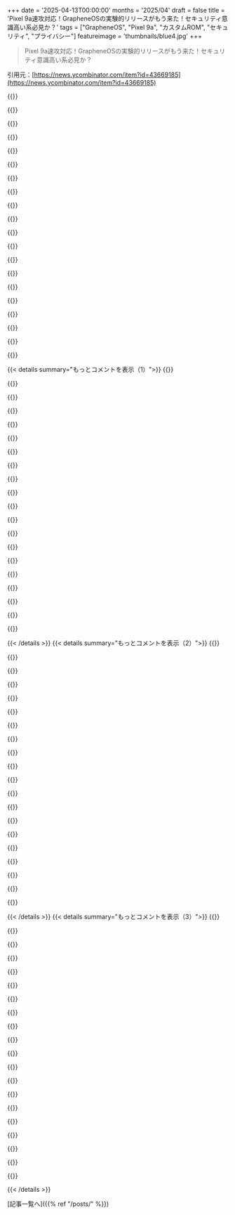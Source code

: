 +++
date = '2025-04-13T00:00:00'
months = '2025/04'
draft = false
title = 'Pixel 9a速攻対応！GrapheneOSの実験的リリースがもう来た！セキュリティ意識高い系必見か？'
tags = ["GrapheneOS", "Pixel 9a", "カスタムROM", "セキュリティ", "プライバシー"]
featureimage = 'thumbnails/blue4.jpg'
+++

> Pixel 9a速攻対応！GrapheneOSの実験的リリースがもう来た！セキュリティ意識高い系必見か？

引用元：[https://news.ycombinator.com/item?id=43669185](https://news.ycombinator.com/item?id=43669185)

{{<matomeQuote body="GrapheneOSマジ最高なんだけど、Googleのintegrity APIのせいでGoogle Payのワイヤレス決済が使えないのが痛いんだよね。オランダの銀行はみんなGoogle Payを勧めてくるし。GoogleにGrapheneOSのサポートをお願いしてみたけど、機能リクエストしてって言われただけで梨の礫。消費者市場庁にも苦情申し立てたわ。だってGoogleとAppleの二社独占で、どのOSが使えるか決めちゃうんだもん。しかもそいつらクローズドソースでスパイウェアてんこ盛りだし。Googleのintegrity APIが将来的に銀行アプリにも影響するかもって話もしたら、めっちゃ真剣に聞いてくれたから期待してる。" userName="versluis" createdAt="2025-04-13T09:42:13" color="">}}

{{<matomeQuote body="GrapheneOSでもCurve Pay使えばヨーロッパの多くの国でtap-to-payできるよ。オランダでもね。イギリスでも使えるし。残念ながらアメリカはまだみたいだけど。銀行によっては独自のtap-to-payが使えるかも。ヨーロッパは標準化されてるから。詳しくは[https://privsec.dev/posts/android/banking-applications-compa...]をチェックして。Google Payに移行して開発費を抑えようとしたけど、今は離れる動きもあるみたい。<br>[https://grapheneos.org/articles/attestation-compatibility-gu...]を、GrapheneOSを禁止してる企業に送ってみて。もっと安全な方法でGrapheneOSを許可できるはずだから。ユーザーが頑張ってレビューとかサポートリクエスト送ったら、銀行も対応してくれるかも。SwissquoteはYuhアプリで実装したし、メインのアプリでもやってくれるといいな。Play Integrity APIなんて最初から入れなきゃいいのにね。まあ、ユーザーが頑張ればなんとかなるかも。" userName="strcat" createdAt="2025-04-13T15:33:21" color="#785bff">}}

{{<matomeQuote body="icardのNFC決済も問題なく使えるよ。" userName="pshirshov" createdAt="2025-04-13T22:51:17" color="">}}

{{<matomeQuote body="＞オランダの銀行はみんなGoogle Payを勧めてくる”ってマジか。それは大きな間違いだよ。チャンスを逃してるね。国によっては銀行が協力して独自のシステムを作ってるのに。BigTechじゃないアプリで送金とか支払いができるんだよ。どの国にもそういうアプリが必要だと思う。アメリカの企業に決済システムを依存したくないじゃん。" userName="palata" createdAt="2025-04-13T10:58:19" color="">}}

{{<matomeQuote body="オランダの銀行はiDealってのを作ったんだ。<br>[https://www.ideal.nl/en/]<br>iDealはオランダじゃ個人間の送金とかオンライン決済でめちゃくちゃ使われてるよ。でも実店舗でのNFC決済はサポートしてないんだよね。だからGoogle/Appleウォレットを選んだんだと思う。将来的にはWero([https://wero-wallet.eu/])とかデジタルユーロ([https://www.ecb.europa.eu/euro/digital_euro/html/index.en.ht...])がEU全体で使われるようになるんじゃないかな。" userName="sushibowl" createdAt="2025-04-13T11:18:53" color="#785bff">}}

{{<matomeQuote body="それいいね！NFCじゃなくてQRコードを使えばいいんだよ。どの決済端末もQRコードを表示できるし、紙に印刷することもできる。Twintがそうしてる。最初はNFCでシームレスにしようとしたけど、Appleのせいでできなかった(今はDMAで変わるかも)。それでBluetoothを使ったけど、誰も使わなかった。QRコードにしたら、すぐに人気になった。QRコードは誰でもわかる。NFCに対応してるかとか、設定でNFCが有効になってるかとか気にしなくていい。カメラでQRコードをスキャンするだけでOK。完璧じゃん。" userName="palata" createdAt="2025-04-13T13:49:03" color="#ff5c5c">}}

{{<matomeQuote body="＞QRコードを使えばいい”<br>ウェブでの買い物ではもう使われてるんだから、実店舗でもできるはずだよね。なんで普及しないんだろう。" userName="jonkoops" createdAt="2025-04-13T16:59:11" color="">}}

{{<matomeQuote body="銀行はP2P決済とかEコマースではやってるよ(iDealとかポーランドのBLIKとか)。実店舗だとハードウェアとネットワークの問題があるんだよね。みんなカード端末を持ってるし、ほぼ100%使えると思ってないと使ってくれない。Google/Apple Payの代わりに独自のNFC決済アプリを作ることもできるけど、お金がかかるし、カードを簡単に切り替えられないから嫌がる人も多いんだよね。" userName="dzikimarian" createdAt="2025-04-13T11:57:56" color="">}}

{{<matomeQuote body="さっきも言ったけど、TwintはQRコードを使ってるよ。マジで使える。小さな店でも紙にQRコードを印刷して使えるから、端末を買う必要がないんだ。普通のカード端末でQRコードを印刷して、それをスキャンしてもらう店が多いよ。" userName="palata" createdAt="2025-04-13T13:50:48" color="#785bff">}}

{{<matomeQuote body="NFC決済は双方向通信で、MITM攻撃のリスクが低いんだよね。QRコードはステッカーを貼るのが簡単すぎる。TWINTアプリは「信頼できるソースからのQRコードのみをスキャンし、次のステップで支払い先を確認してください」って言ってる。それって信用できないじゃん。動的なQRコードならいいかもね。POS端末とアプリの間で安全なチャネルを構築して、販売者が支払いを受け取ったことを確認できるようにする。静的なQRコードは難しいし、ソーシャルプロテクションに頼りすぎてる気がする。個人がQRコードを持てないのも気になる。NFCなら個人でも決済を受け付けられるのに。" userName="andrewaylett" createdAt="2025-04-13T22:11:32" color="">}}

{{<matomeQuote body="いろいろあるね。<br>ほとんどの支払いは動的なQRコードだよ。静的なQRコードは、めっちゃ小さい店とかが使うくらい。金額入れて確認画面見せるみたいな。相手も正しいQRコードを見せるはず。友達への送金は電話番号でできるけど、相手の番号入力が必要。駐車料金の支払いで静的なQRコードが使われてて、フィッシング詐欺も報告されてる（MITMじゃなくて、悪いサイトに飛ぶQRコード）。でも、怪しいと思ったら使わなくていいし、毎回ちゃんとサイトを確認すれば大丈夫。全体的にめっちゃ便利で、NFCもGoogle Play Servicesもいらないから最高！" userName="palata" createdAt="2025-04-13T22:51:31" color="#785bff">}}

{{<matomeQuote body="そりゃ便利なんだろうけど、技術的な面が好きになれないんだよね。クレジットカードだってGoogle Play Servicesいらないし、電池切れの心配もないし、どんな店でも使えるし。TWINTなんて流行らないと思うな。イギリスじゃNFC決済が普及してるし、めっちゃ簡単だし。" userName="andrewaylett" createdAt="2025-04-14T19:11:34" color="">}}

{{<matomeQuote body="＞技術的な面が好きになれないってのは別にいいんだ。<br>でも、セキュリティが低いって言うなら、それは違うんじゃないかって言いたくなる。＞クレジットカードはGoogle Play Servicesが不要ってのは、NFCアプリとQRコードアプリの議論の的を得てないよね？イギリスでTWINTが流行るかは別の話。俺が言いたいのは、アメリカ以外の銀行はGoogle Play ServicesとかApple Payに頼るべきじゃないってこと。" userName="palata" createdAt="2025-04-15T06:52:33" color="#785bff">}}

{{<matomeQuote body="＞Google/Apple Payの代わりに独自のNFC決済アプリを作ることは可能？<br>それって可能なの？AppleとGoogleは銀行とサーバー側で連携してるはず。銀行はApple/Googleと連携する必要があるんじゃないかな。もし違ったらごめん。" userName="codethief" createdAt="2025-04-13T12:32:03" color="">}}

{{<matomeQuote body="＂add to wallet button＂が欲しいなら必要だけどね。独自のアプリを作るって話とは関係ないよ。iOSでもAndroidでもNFCハードウェアに直接アクセスできるし（iOSは地域限定）、好きなようにカードデータを送れる。GoogleとかAppleは関与しないよ。" userName="dzikimarian" createdAt="2025-04-13T22:45:58" color="#785bff">}}

{{<matomeQuote body="AppleはずっとNFCの使用を制限してたはず（決済だけだったかも？）。EUのDigital Markets Actでそれができなくなるはず。DMAはそういう意味で素晴らしいね。" userName="palata" createdAt="2025-04-13T13:52:04" color="">}}

{{<matomeQuote body="確かにiOSではNFCチップへのアクセスが制限されてたね。でもAndroidではアプリはNFCチップを自由に使えてたよ。それでも、すべての銀行やカードに対応した汎用的な＂wallet＂アプリを作るのは簡単じゃないけどね。前に言ったように。" userName="codethief" createdAt="2025-04-13T16:10:19" color="">}}

{{<matomeQuote body="＞AndroidアプリはNFCチップを自由に使えてた<br>最後に見たときは、AndroidはNFCで使用されるuidをアプリが制御できなかったから不可能だった。" userName="charcircuit" createdAt="2025-04-13T17:19:49" color="">}}

{{<matomeQuote body="ああ、そうだね。忘れてた。いずれにしても、アプリがチップを完全に制御できたとしても、ウォレットアプリを作るにはNFCチップとのインターフェースだけでは済まないと思う。" userName="codethief" createdAt="2025-04-13T18:54:51" color="">}}

{{<matomeQuote body="カード会社との接続が必要だから、大量の書類が必要で、お金もかかる。それが一番の問題。技術的な面では、SDKを売ってる会社もあるよ。" userName="dzikimarian" createdAt="2025-04-13T23:06:02" color="#ff5c5c">}}

{{< details summary="もっとコメントを表示（1）">}}
{{<matomeQuote body="もっと詳しく教えてよ。なんか詳しいみたいじゃん？Wallet作るのってNFCチップの設定だけじゃなくて、銀行とかのバックエンドと連携しなきゃいけないのは知ってたけど、なんで？スマホが普通のクレジットカードをエミュレートできない理由がわからん。" userName="codethief" createdAt="2025-04-14T12:40:03" color="">}}

{{<matomeQuote body="技術的には別に無理じゃないよ。Paymentカードって基本的にprivate keyで、それは銀行が管理してるmaster keyから派生してるんだよね。そのkeyが取引に署名する。Tokenizationで色々手順が増えるけど、根本は同じ。つまり、銀行が発行してくれないとカードprofileは手に入らない。だから銀行とカードschemeの許可が必要。もっと詳しく知りたければ、Mastercardのtokenizationのフレームワークとか見てみて。もし試すなら声かけて。知り合いがいるから" userName="dzikimarian" createdAt="2025-04-14T14:00:40" color="#38d3d3">}}

{{<matomeQuote body="めっちゃ勉強になった！ありがとう！<br>＞もし試すなら声かけて。知り合いがいるから :-)”<br>実は前から興味あったんだけど、外部の人間には難しいよね。やっぱり。Google/Apple Payと競争したいわけじゃなくて、オープンソースでプライバシーを守れる非接触決済がしたいんだよね。HNのプロフィールに連絡先追加しとくといいかも。;-)" userName="codethief" createdAt="2025-04-16T17:29:57" color="#ff5733">}}

{{<matomeQuote body="＞スマホが普通のクレジットカードをエミュレートできない理由？”<br>もしそれが可能なら、詐欺師が簡単に他人のカードをクローンできるようになっちゃうから。そういうことができないように設計されてるんだよ。カード自体に秘密の情報が入ってて、それは公開されない。" userName="charcircuit" createdAt="2025-04-14T16:34:48" color="">}}

{{<matomeQuote body="＞The protocol”<br>プロトコルって色々あるんじゃないの？NFCチップとか昔の「電話カード」のUICCはクローンが難しいと思うけど、少なくともアメリカでは磁気ストライプのカードをスワイプするのってまだ普通だよね。" userName="codethief" createdAt="2025-04-16T17:34:36" color="">}}

{{<matomeQuote body="つまり、スマホはprivate keyを持っていれば、完全に普通のクレジットカードをエミュレートできるってことだね。クレジットカードみたいに振る舞うことと、クレジットカードがクローン可能であることは別問題。" userName="palata" createdAt="2025-04-15T06:54:02" color="">}}

{{<matomeQuote body="アプリを作って、プロトコルに準拠したトランザクションを生成して、自分のカード番号を使えば、短いプログラムでできるよ。運が良ければ銀行にルーティングされるけど、認証エラーで失敗すると思う。YouTubeにDEFCONのトークがあるはず。" userName="dzikimarian" createdAt="2025-04-15T19:04:31" color="">}}

{{<matomeQuote body="＞運が良ければ銀行にルーティングされるけど、認証エラーで失敗すると思う。”<br>スワイプ式の支払いプロトコルを真似たらどうなるの？磁気ストライプって比較的簡単にクローンできるんじゃないの？<br>＞DEFCONのトーク”<br>これのこと？-> https://m.youtube.com/watch?v=EBZlt1E8drE" userName="codethief" createdAt="2025-04-16T17:36:54" color="">}}

{{<matomeQuote body="スマホにはスワイプをエミュレートするハードウェアはないよ。でも磁気ストライプは簡単にクローンできるから、廃れていってるんだよね。貼ってくれたやつでもいいけど、NFCに焦点を当てた方が役立つかも。例えばこの二つ https://youtu.be/7ElZBI9PufY https://youtu.be/tFi0vYuYeAI" userName="dzikimarian" createdAt="2025-04-17T14:41:07" color="#785bff">}}

{{<matomeQuote body="どうもありがとう！" userName="codethief" createdAt="2025-04-17T18:13:38" color="">}}

{{<matomeQuote body="多くのNFCチップはUIDの設定を許可してないし、EMVカードでUIDのクローンが必要なものもないよ" userName="j16sdiz" createdAt="2025-04-15T02:14:54" color="">}}

{{<matomeQuote body="NFC決済があんまり普及してない国での話だね。ヨーロッパだとほとんどの国でNFC決済が標準化されてるから、Apple/Google Payが一番スムーズなんだよね" userName="argsnd" createdAt="2025-04-13T11:09:28" color="#38d3d3">}}

{{<matomeQuote body="スイス(ちゃんと銀行業務できる国だよ)はTwint(スイスのアプリ)をQRコードで使ってるんだよね。NFCより便利だと思う(駐車場の支払い機とかの印刷されたQRコードでも使えるし)。スイスでApple/Google Pay使ってる人知らないな。国の成功例だと思うよ" userName="palata" createdAt="2025-04-13T13:54:07" color="#ff33a1">}}

{{<matomeQuote body="ありがとう。数年前にGrapheneOSをアメリカで試したんだけど、銀行の件はそこまで問題じゃなかった(Google Pay/Apple PayがないからRFIDカードを持ち歩けばいい)。問題は、Google Play関係を探すときにアプリが起動時にnull pointer exceptionを出すことだった。parkmobileとか、複数のev charging networks、Uber、Lyft、Yelpが少なくとも1週間は動かなかった。今もそうなの？それとももっと安定してる？GrapheneOSはGoogleの広告してるバッテリー寿命の2倍以上だったけど、サンドボックスにGoogle Play Services入れたら広告通りになった。それもGoogleへの苦情に追加した方がいいかも。バッテリー寿命を半分にするのは経済的損失だよ。(プライバシーの方が大事だけど、Googleはうまくごまかすだろうね)" userName="hedora" createdAt="2025-04-13T15:01:09" color="#ff5733">}}

{{<matomeQuote body="今はコンタクトレスカードを使ってるよ。第三者のデバイスに自分の金融機能を結びつけるのはもうやめた。誰かに直接払いたいときは、PayPalの家族・友人宛か銀行振込だね" userName="ohgr" createdAt="2025-04-13T14:21:28" color="">}}

{{<matomeQuote body="スマホを使うのが、どうしてデビットカードを端末にかざすより簡単なのか理解できない。Googleには絶対に自分の金融情報なんて渡さないよ" userName="encom" createdAt="2025-04-13T16:13:26" color="">}}

{{<matomeQuote body="ACMに苦情出したの？参考にしたいな" userName="decide1000" createdAt="2025-04-13T10:51:37" color="">}}

{{<matomeQuote body="ウェブサイトのフォームからやったよ。Googleが公正な市場原理に違反してるってことを明確にする必要がある。何が起きてて誰が影響を受けてるかとかの詳細も必要。だから電話がかかってきたんだと思う" userName="versluis" createdAt="2025-04-13T11:06:07" color="#ff5c5c">}}

{{<matomeQuote body="協力したいな。いつも自分だけが気にして苦情を出してる気がするんだよね。同じことはしたくないけど、どんな言葉を使ったか教えてくれる？GrapheneOSをブロックするのが市場支配力の乱用になるのかどうかわからないんだよね。Appleっていう別の選択肢があるから独占じゃないし。<br>連絡先がプロフィールにないから連絡できなかった。ここに書きたくないなら、プロフィールのメールアドレスを使ってね" userName="Aachen" createdAt="2025-04-13T11:45:43" color="#45d325">}}

{{<matomeQuote body="そうだね。連絡先を追加するよ。<br>もうしばらく経ってるから正確な言葉は覚えてないな。同じ言葉は使わない方がいいよ。請願じゃないし意味がないから。彼らはそれが不公正な行為かどうかを調査したいんだ。俺の考えでは、銀行業務とワイヤレス決済は公共の利益だ。2つの企業が、パートナーのソフトウェアしか承認せず、そのほとんどが削除できないスパイウェアを含んでいるのは、銀行へのアクセスとプライバシーを制限している。セキュリティはGoogleの主張だけど、GrapheneOSの方が安全だ。GrapheneOSのユーザー数を伝えて、一部の個人にしか影響しないわけではないことを明らかにした。LineageOSのユーザーも影響を受けてるかもしれないね" userName="versluis" createdAt="2025-04-13T12:05:38" color="#38d3d3">}}


{{< /details >}}
{{< details summary="もっとコメントを表示（2）">}}
{{<matomeQuote body="Pixel 9aが木曜に発売されたばかりなのに、もうGrapheneOSが出たんだから、マジですごい速さだよね。" userName="JeremyBarbosa" createdAt="2025-04-13T01:58:52" color="#785bff">}}

{{<matomeQuote body="新しいデバイスの立ち上げが大変なんだと思うけど、Pixelの公式のソースから始められるなら、GrapheneOSのビルドプロセスに合わせるのはそんなに難しくないはず。GrapheneOSのカスタマイズはフレームワーク側で、デバイスに依存しないんじゃないかな。カーネルの変更は難しいかもね。" userName="tripdout" createdAt="2025-04-13T02:52:20" color="">}}

{{<matomeQuote body="GrapheneOSにはハードウェアとの連携が必要な機能が色々あるんだよね。ハードニング機能は、特にドライバーのバグを見つけ出すのに役立つし。Pixelsは似てるから、作業はほとんど終わってるんだけど。Snapdragonのデバイスは、USB-Cの制御とか、Qualcomm XTRAのプライバシー対策とか、色々問題があるんだよね。Tensorみたいにメモリタギングもないし。" userName="strcat" createdAt="2025-04-13T04:27:26" color="#45d325">}}

{{<matomeQuote body="ちょっと話がそれるけど、ずっとあなたの活動を見てきた者として、また投稿してくれるのは嬉しいな！元気でやってるみたいで良かった。" userName="NoahKAndrews" createdAt="2025-04-13T05:18:22" color="">}}

{{<matomeQuote body="あなたの仕事と、面白くて洞察力のあるコメントに感謝します。あなたから多くのことを学びました。もっと多くのデバイスでGrapheneOSが使えるようになればいいのにな。Googleはどういうわけか、Pixelを世界中で売ることができないみたいだけど。" userName="matheusmoreira" createdAt="2025-04-13T07:30:01" color="">}}

{{<matomeQuote body="GrapheneOSの開発、いつもご苦労様です。" userName="rzk" createdAt="2025-04-13T12:13:48" color="#ff5c5c">}}

{{<matomeQuote body="GrapheneOSの開発、いつもありがとうございます。P7Pで使ってるけど、最高だよ。" userName="edm0nd" createdAt="2025-04-13T06:14:49" color="#785bff">}}

{{<matomeQuote body="strcatって名前のユーザーからのセキュリティ情報を信用していいのかな？(笑)<br>誰かstrcat_sかstrncatって名前の人が訂正して！" userName="fph" createdAt="2025-04-13T06:39:56" color="">}}

{{<matomeQuote body="めっちゃ速いね！9aと9 Proは似てるけど、コミュニティベースの開発ではこれはすごいことだよ。普段は批判的なんだけど、GrapheneOSチームにはマジで敬意を払うわ。" userName="CartwheelLinux" createdAt="2025-04-13T02:36:21" color="#ff5c5c">}}

{{<matomeQuote body="そりゃ、これらのデバイスで動くように作られたOSからスタートしてるんだからね。" userName="bitpush" createdAt="2025-04-13T02:07:16" color="">}}

{{<matomeQuote body="iOSとiDevicesみたいだね。何ヶ月もかけて安定させてるのに、結局安定しなくて、バグだらけのまま次のバージョンを出すんだもん。GrapheneOSは、自由とプライバシーを重視したコミュニティ主導のプロジェクトだから、マジでリスペクトだわ。" userName="crossroadsguy" createdAt="2025-04-13T05:08:51" color="">}}

{{<matomeQuote body="Android端末はTreble経由でAOSPを動かせるし、Pixel以外の端末もサポートできるよ。でも、セキュリティ要件を満たしてないんだよね。adevtoolで作業を自動化してるし、Pixelは似たような機種が多いから楽なんだよね。メモリ corruption バグとかも見つけて直してる。" userName="strcat" createdAt="2025-04-13T03:37:52" color="#785bff">}}

{{<matomeQuote body="詳しい情報ありがとう。Pixelスマホが同じカーネルバージョンなのはいいね。修正はLinux kernelとかAOSPに還元してるのかな？セキュリティ機能はAOSPにもあるけど、Googleがデフォルトで有効にしないのは、パフォーマンスとか安定性との兼ね合いかな？" userName="haukem" createdAt="2025-04-13T22:48:18" color="#ff33a1">}}

{{<matomeQuote body="＞Do you also contribute your fixes back to the upstream projects like the upstream Linux kernel, AOSP or Google？”<br>過去には貢献してたけど、今はGrapheneOSのユーザーのためになることしかしないよ。Androidのパートナー管理チームに邪魔されたから、脆弱性の報告も減らしたしね。AOSPにあるセキュリティ機能って言うけど、ほとんどはGrapheneOSのために開発されたものだよ。" userName="strcat" createdAt="2025-04-14T12:26:58" color="#785bff">}}

{{<matomeQuote body="AOSPのことじゃない？" userName="nofriend" createdAt="2025-04-13T02:51:38" color="">}}

{{<matomeQuote body="AOSPのことならすごいことだよね。でも、9aは既存のGrapheneOSをベースにしてるから早く開発できるって考えられるかも。" userName="nzeid" createdAt="2025-04-13T02:58:35" color="">}}

{{<matomeQuote body="これ、発表後初のPixelだね。<br>https://news.ycombinator.com/item?id=43485950" userName="kowabungalow" createdAt="2025-04-13T09:16:47" color="">}}

{{<matomeQuote body="変更は大げさで、GrapheneOSにはほとんど影響ないよ。AndroidはStableリリースのソースコードは公開してるけど、Betaリリースはほとんど公開してないんだ。GrapheneOSはAndroid OEMパートナーみたいに早期アクセスできると助かるんだけどね。" userName="strcat" createdAt="2025-04-13T16:56:19" color="">}}

{{<matomeQuote body="え、マジか！strcat / Daniel Micayさん、もし見てたら聞きたいんだけど、GrapheneOSの今後の開発にどれくらい影響あるの？" userName="codethief" createdAt="2025-04-13T12:43:02" color="">}}

{{<matomeQuote body="メディアで言われてるほど影響ないみたい。詳しくは[https://news.ycombinator.com/item?id=43674145](https://news.ycombinator.com/item?id=43674145)見てね。四半期とか年次リリースに早くアクセスできたら嬉しいんだけど、公開されてないんだよね。AOSPのメインブランチも、必要なコンポーネントの最新の変更しか提供してくれないし。" userName="strcat" createdAt="2025-04-13T16:57:30" color="">}}


{{< /details >}}
{{< details summary="もっとコメントを表示（3）">}}
{{<matomeQuote body="ありがとね！" userName="codethief" createdAt="2025-04-13T18:50:21" color="">}}

{{<matomeQuote body="このOSのドライバーってLinuxに移植できないの？そうすれば新しいスマホもサポートできるんじゃない？" userName="mixmastamyk" createdAt="2025-04-13T03:03:10" color="#45d325">}}

{{<matomeQuote body="Android Open Source ProjectとかGrapheneOSみたいなOSはLinuxディストリビューションだよ。カーネルドライバーはLinuxカーネルドライバーだし。ユーザー空間ドライバーはAndroidのTreble hardware abstraction layerの一部で、将来のAndroidリリースとの互換性とSELinuxベースのサンドボックスを提供してる。ドライバーは分離されたプロセスに分割されてるんだ。Androidでは実用的な理由でそうしてるけど、セキュリティにもいいんだよね。<br>Trebleの互換性システムは今はあんまり関係ないかな。Androidのリリースは毎月あって、月次、四半期、年次のリリースがある。今サポートしてるPixelデバイスは全部公式にアップデートを受け取ってるよ。他のAndroidデバイスは月次とか四半期のアップデートはなくて、年次のアップデートだけだったりする。Pixelは[https://grapheneos.org/faq#future-devices](https://grapheneos.org/faq#future-devices)に書いてあるハードウェアセキュリティ要件を満たしてる唯一のデバイスなんだ。GrapheneOSはLinuxカーネルの6.1と6.6の長期サポートブランチを使ってて、次はAndroid 16で6.12を使う予定。" userName="strcat" createdAt="2025-04-13T03:21:23" color="#ff5c5c">}}

{{<matomeQuote body="＞The kernel drivers are Linux kernel drivers.<br>＞でも、アップストリームされてないドライバーだから、新しいカーネルに移行するのが大変なんじゃない？" userName="yjftsjthsd-h" createdAt="2025-04-13T03:32:07" color="">}}

{{<matomeQuote body="＞But they're drivers that are not upstreamed and which therefore make it hard to move to a newer kernel, right?<br>＞アップストリームされてても、されてなくても、大変さは変わらないよ。GoogleがPixelのドライバーを新しいLTSブランチとかメインラインカーネルに移植してるから。" userName="strcat" createdAt="2025-04-13T03:53:59" color="#ff5733">}}

{{<matomeQuote body="2つ思ったこと（と半分かな）。<br>まず、GrapheneOSがGoogleからアップデートが来てるPixelデバイスだけを対象にしてるのを一瞬忘れてた。Googleがデバイスのメンテナンスをしっかりやってる限りは、それでもいいと思う。ベンダーが責任感ない場合も多いから、考え方がそっちに引っ張られてるかも。<br>GrapheneOSは現在Pixel 6に3つ前のカーネルを載せてるけど、Androidの開発プロセスを追うのが難しいから、見落としてたらごめん。でも、最新のバグ修正が入ってないカーネルを載せてるなら、微妙じゃないかな。" userName="yjftsjthsd-h" createdAt="2025-04-13T04:23:32" color="">}}

{{<matomeQuote body="顧客に出荷されるカーネルが1ヶ月遅れなのは、そんなに悪くないと思うよ。<br>＞So the super stable slow moving distro<br>＞遅いってのは、Debianが最新バージョンにアップデートするんじゃなくて、ホットフィックスを適用するのに時間がかかるって意味だよ。" userName="charcircuit" createdAt="2025-04-13T05:00:07" color="#ff5733">}}

{{<matomeQuote body="最新の6.1.134と6.6.87になってるのがわかると思うけど、Greg KHがAndroid GKI LTSブランチをkernel.org LTSブランチに追いつかせたからだよ。これは次のOSリリースに含まれる予定。GKI LTSアップデートはすぐに出荷するけど、GKI LTSブランチはkernel.org LTSブランチより数週間遅れることがある。" userName="strcat" createdAt="2025-04-16T23:14:30" color="#ff33a1">}}

{{<matomeQuote body="Linux 6.12はLinux 6.1やLinux 6.6よりセキュリティが高いわけじゃないよ。新しいカーネルは攻撃対象が増えて複雑になるし、バグも多い。バグ密度は新しいコードほど高いんだ。古いブランチほどパッチのバックポートが不完全になるから、新旧のバランスが大事。Googleは既にPixelをLinux 6.12に移植してるけど、バグが多いから出荷はしないんだって。<br>Pixelは最近新しいLTSリリースに移行し始めたばかりで、今後は毎年新しいLTSリリースに移行する可能性が高い。古い世代を6.1に移行したのは2025年3月。今後は一緒に新しいブランチに移行すると思うよ。<br>LinuxカーネルLTSリビジョンは、他のプロジェクトのLTSリビジョンとは全然違うんだ。kernel.org LTSリリースは、テストされてないパッチを盲目的に適用してるだけだし、更新しても問題が解決するとは限らない。GrapheneOSは最新のLinux 6.1とLinux 6.6 GKI LTSブランチリリースを出荷してて、Pixel 6も6.13に移植されてるけど、安定してないから出荷しないんだ。DebianはGreg KHのGKI LTSブランチより遅れてることが多いし、GKI ABIの安定性システムはPixelには無意味。もしGKIシステム全体が存在しなければいいのにって思ってるくらい。Pixelの場合、カーネルイメージとドライバーは全部同じカーネルソースツリーで構築されてるから、ドライバーのABI互換性のためのシステムは複雑で悪い方向に進んでるだけなんだ。" userName="strcat" createdAt="2025-04-13T04:53:24" color="#ff5733">}}

{{<matomeQuote body="えーと、6.1に特に反対してたわけじゃなくて、パッチレベルの話ね。個人的には、[kernel.orgをチェック] 5.15.180 (最新5.15) の方が 6.1.130 (最新じゃない6.1) よりいいかな。今は機能追加よりバグ修正が大事だから。GKI LTSが修正をバックポートしてるならいいけど、ちょっと不安になるかも。<br>＞Linux kernel LTS revisionsは他のプロジェクトのLTSとは違う。<br>＞ほとんどテストされてないパッチをLTSメンテナーがメインラインからバックポートしてるだけ。パッチがうまく適用されればOK、ダメなら適用されない。うまくいくかは疑問。<br>あと、ごちゃまぜカーネルは好きじゃないんだよね。バックポートがダメなら、一番最新のバージョンを追いかけるべきじゃない？" userName="yjftsjthsd-h" createdAt="2025-04-13T06:21:16" color="">}}

{{<matomeQuote body="LTSブランチを使いたいけど、できるだけ新しいのがいいな。今は6.6で、近いうちに6.12に移行したい。でも、GoogleがCIインフラや製品デバイスでテストしてるカーネルの方が安心。Pixelsが6th、7th、8th genデバイスを6.1に移行したのは2025年3月。初めてLTSブランチを移行したんだよね。今後は新しいLTSを1年かけて安定させて、次のLTSに移行するって感じになるんじゃないかな。LTSカーネルの品質は上がると思うよ。Greg KHがkernel.org LTSとGKI LTSの両方を担当してるのは問題だよね。<br>＞5.15.180 (最新5.15) の方が 6.1.130 (最新じゃない6.1) よりいい<br>最新の5.15は6.1より修正が少ない。<br>＞バックポートがダメなら、一番最新のバージョンを追いかけるべき？<br>Linux kernelの品質は低いから、最新のカーネルはバッテリーとか考えると実用的じゃない。セキュリティバグも多いし。Arch LinuxではLTSカーネル (今は6.12) を使ってるよ。LTSの品質が上がれば、6.12.15+みたいな最新のLTSを使いたい。今はリグレッションが見つかるのが遅すぎるから、まだ早すぎる。USBとかBluetoothとかビデオ録画とか、ニッチな機能のリグレッションは困るんだよね。" userName="strcat" createdAt="2025-04-13T06:58:30" color="#38d3d3">}}

{{<matomeQuote body="情報が多いね。でも、mobianとかpostmarketOSみたいなモバイルLinuxディストリビューションが、新しいPixelみたいなスマホをどうサポートできるのか知りたかったんだ。読んでも分からなかった。Androidは使いたくない、LinuxとPhoshを使いたいんだ。でも、対応してるハードウェアがイマイチなんだよね。" userName="mixmastamyk" createdAt="2025-04-13T18:17:04" color="">}}

{{<matomeQuote body="GrapheneOSもモバイルLinuxディストリビューションだよ。Linux kernelを使ってるからね。GrapheneOSはハードウェア仮想化をサポートしてて、Linux kernelのセキュリティに頼らなくてもよくなる。GrapheneOSのインスタンスをネストしてサンドボックス化したり、他のOSをTerminalアプリで実行したりできる。Windows 11もサポートしたいな。" userName="strcat" createdAt="2025-04-13T21:01:22" color="">}}

{{<matomeQuote body="今までの知識を活かせるモバイルOSが欲しいな。RustとかPythonとかpipewireとかsystemdとかWaylandとかでソフトウェアを書きたい。sshでログインしたい。AndroidアプリとかWindowsには興味ない。GrapheneOSのことは全然知らないんだよね。FedoraやMintみたいに使えるstarliteタブレットは最高だよ。セキュリティも大事だけど、まずはまともに動くデバイスが欲しい。Libremは5年前のスマホでなんとか動いてるけど、もう時代遅れだよ。カーネルがすごいなら、他のディストリビューションでも使えるようにアップストリームしてほしいな。" userName="mixmastamyk" createdAt="2025-04-14T01:11:55" color="">}}

{{<matomeQuote body="GrapheneOSはAndroid/Linuxディストリビューションで、GNU/Linuxじゃないから、セキュリティの取り組みはunix系のLinuxディストリビューションには移植できないと思うよ。" userName="yjftsjthsd-h" createdAt="2025-04-14T02:08:13" color="">}}

{{<matomeQuote body="セキュリティはそこまで重要じゃない。Linuxが動く最新のスマホが欲しい。動くようになってから強化すればいい。" userName="mixmastamyk" createdAt="2025-04-14T04:07:09" color="">}}

{{<matomeQuote body="AndroidはLinuxでマイクロカーネルを作ろうとしてるみたいだね。" userName="speed_spread" createdAt="2025-04-13T03:37:03" color="">}}

{{<matomeQuote body="特定の種類のアプリケーションでは、Linuxをブラックボックスとして扱える。syscallとか/procとか/sysは安定してるから、Goはsyscall packageでlibcとかld.soを回避して、できるだけ静的ビルドしてる。OpenBSDとかmacOSではうまくいかなかったみたいだけど。" userName="rollcat" createdAt="2025-04-13T06:58:31" color="">}}

{{<matomeQuote body="Goを避ける理由の一つがsyscall packageなんだよね。LD_PRELOADとかstatic linker interpositionを使うツールが動かなくなる。(例: clockをinterposeしてタイムアウトのロジックをテストする。) libcを使うオプションが欲しいな。いつかPOSIXを使うターゲットが追加されるといいな。" userName="hedora" createdAt="2025-04-13T15:18:37" color="">}}

{{<matomeQuote body="GoogleがPixel 4aのバッテリー寿命を短くした後にGrapheneOSを入れたんだ。最初は色々動かなくてイライラしたけど、今は慣れてセキュリティも安心できるようになったよ。自分のデバイスって感じで、誰かに覗き見されたり、突然サポート打ち切られたりする心配がなくなった。マジ最高。" userName="OsrsNeedsf2P" createdAt="2025-04-13T02:09:34" color="#ff5c5c">}}


{{< /details >}}


[記事一覧へ]({{% ref "/posts/" %}})
